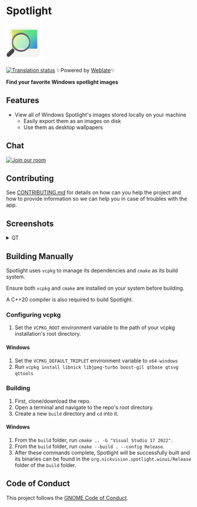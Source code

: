 # Spotlight
<img src="resources/org.nickvision.spotlight.svg" width="100" height="100"/>

[![Translation status](https://hosted.weblate.org/widgets/nickvision-spotlight/-/app/svg-badge.svg)](https://hosted.weblate.org/engage/nickvision-spotlight/) ✨Powered by [Weblate](https://weblate.org/en/)✨

**Find your favorite Windows spotlight images**

## Features
- View all of Windows Spotlight's images stored locally on your machine
  - Easily export them as an images on disk
  - Use them as desktop wallpapers

## Chat
<a href='https://matrix.to/#/#nickvision:matrix.org'><img width='140' alt='Join our room' src='https://user-images.githubusercontent.com/17648453/196094077-c896527d-af6d-4b43-a5d8-e34a00ffd8f6.png'/></a>

## Contributing

See [CONTRIBUTING.md](CONTRIBUTING.md) for details on how can you help the project and how to provide information so we can help you in case of troubles with the app.

## Screenshots

<details>
  <summary>QT</summary>

  ![Main](resources/screenshots/qt/main.png)
  ![Flip](resources/screenshots/qt/flip.png)
  ![Dark](resources/screenshots/qt/dark.png)
</details>

## Building Manually
Spotlight uses `vcpkg` to manage its dependencies and `cmake` as its build system.

Ensure both `vcpkg` and `cmake` are installed on your system before building.

A C++20 compiler is also required to build Spotlight.

### Configuring vcpkg
1. Set the `VCPKG_ROOT` environment variable to the path of your vcpkg installation's root directory.
#### Windows
1. Set the `VCPKG_DEFAULT_TRIPLET` environment variable to `x64-windows`
1. Run `vcpkg install libnick libjpeg-turbo boost-gil qtbase qtsvg qttools`

### Building
1. First, clone/download the repo.
1. Open a terminal and navigate to the repo's root directory.
1. Create a new `build` directory and `cd` into it. 
#### Windows
1. From the `build` folder, run `cmake .. -G "Visual Studio 17 2022"`.
1. From the `build` folder, run `cmake --build . --config Release`.
1. After these commands complete, Spotlight will be successfully built and its binaries can be found in the `org.nickvision.spotlight.winui/Release` folder of the `build` folder.

## Code of Conduct

This project follows the [GNOME Code of Conduct](https://wiki.gnome.org/Foundation/CodeOfConduct).
